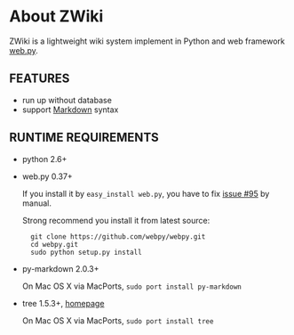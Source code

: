 # About ZWiki

ZWiki is a lightweight wiki system implement in Python and web framework [web.py](http://webpy.org/).

## FEATURES

- run up without database
- support [Markdown](http://daringfireball.net/projects/markdown/) syntax

## RUNTIME REQUIREMENTS

- python 2.6+

- web.py 0.37+

    If you install it by `easy_install web.py`,
    you have to fix [issue #95](https://github.com/webpy/webpy/issues/95) by manual.

    Strong recommend you install it from latest source:

        git clone https://github.com/webpy/webpy.git
        cd webpy.git
        sudo python setup.py install

- py-markdown 2.0.3+

    On Mac OS X via MacPorts, `sudo port install py-markdown`

- tree 1.5.3+, [homepage](http://mama.indstate.edu/users/ice/tree/)

    On Mac OS X via MacPorts, `sudo port install tree`